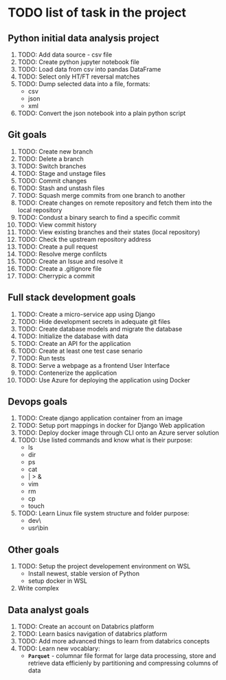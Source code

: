 # TODO list of task in the project

## Python initial data analysis project

1. TODO: Add data source - csv file
2. TODO: Create python jupyter notebook file
3. TODO: Load data from csv into pandas DataFrame
4. TODO: Select only HT/FT reversal matches
5. TODO: Dump selected data into a file, formats:
   * csv
   * json
   * xml
6. TODO: Convert the json notebook into a plain python script

## Git goals

1. TODO: Create new branch
2. TODO: Delete a branch
3. TODO: Switch branches
4. TODO: Stage and unstage files
5. TODO: Commit changes
6. TODO: Stash and unstash files
7. TODO: Squash merge commits from one branch to another
8. TODO: Create changes on remote repository and fetch them into the local repository
9. TODO: Condust a binary search to find a specific commit
10. TODO: View commit history
11. TODO: View existing branches and their states (local repository)
12. TODO: Check the upstream repository address
13. TODO: Create a pull request
14. TODO: Resolve merge confilcts
15. TODO: Create an Issue and resolve it
16. TODO: Create a .gitignore file
17. TODO: Cherrypic a commit

## Full stack development goals

1. TODO: Create a micro-service app using Django
2. TODO: Hide development secrets in adequate git files
3. TODO: Create database models and migrate the database
4. TODO: Initialize the database with data
5. TODO: Create an API for the application
6. TODO: Create at least one test case senario
7. TODO: Run tests  
8. TODO: Serve a webpage as a frontend User Interface
9. TODO: Contenerize the application
10. TODO: Use Azure for deploying the application using Docker

## Devops goals

1. TODO: Create django application container from an image
2. TODO: Setup port mappings in docker for Django Web application
3. TODO: Deploy docker image through CLI onto an Azure server solution
4. TODO: Use listed commands and know what is their purpose:
    * ls
    * dir
    * ps
    * cat
    * | > &
    * vim
    * rm
    * cp
    * touch
5. TODO: Learn Linux file system structure and folder purpose:
   * dev\
   * usr\bin 

## Other goals

1. TODO: Setup the project developement environment on WSL
   * Install newest, stable version of Python
   * setup docker in WSL
2. Write complex 

## Data analyst goals

1. TODO: Create an account on Databrics platform
2. TODO: Learn basics navigation of databrics platform
3. TODO: Add more advanced things to learn from databrics concepts
4. TODO: Learn new vocablary:
   * **`Parquet`** - columnar file format for large data processing, store and retrieve data efficienly by partitioning and compressing columns of data